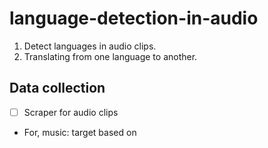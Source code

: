 # language-detection-in-audio

1. Detect languages in audio clips.
2. Translating from one language to another.





## Data collection
- [ ] Scraper for audio clips

- For, music: target based on 
